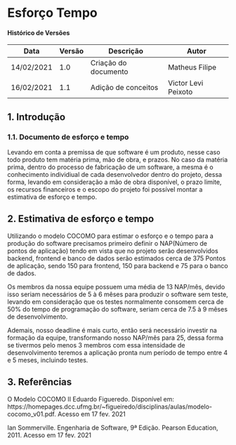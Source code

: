 # Esforço Tempo

#### Histórico de Versões

| Data | Versão | Descrição | Autor |
|------|--------|-----------|-------|
| 14/02/2021 | 1.0 | Criação do documento | Matheus Filipe |
| 16/02/2021 | 1.1 | Adição de conceitos | Victor Levi Peixoto |

## 1. Introdução 

### 1.1. Documento de esforço e tempo

Levando em conta a premissa de que software é um produto, nesse caso todo produto tem matéria prima, mão de obra, e prazos. No caso da matéria prima, dentro do processo de fabricação de um software, a mesma é o conhecimento individiual de cada desenvolvedor dentro do projeto, dessa forma, levando em consideração a mão de obra disponível, o prazo limite, os recursos financeiros e o escopo do projeto foi possível montar a estimativa de esforço e tempo.

## 2. Estimativa de esforço e tempo

Utilizando o modelo COCOMO para estimar o esforço e o tempo para a produção do software precisamos primeiro definir o NAP(Número de pontos de aplicação) tendo em vista que no projeto serão desenvolvidos backend, frontend e banco de dados serão estimados cerca de 375 Pontos de aplicação, sendo 150 para frontend, 150 para backend e 75 para o banco de dados.

Os membros da nossa equipe possuem uma média de 13 NAP/mês, devido isso seriam necessários de 5 à 6 mêses para produzir o software sem teste, levando em consideração que os testes normalmente consomem cerca de 50% do tempo de programação do software, seriam cerca de 7.5 à 9 mêses de desenvolvimento.

Ademais, nosso deadline é mais curto, então será necessário investir na formação da equipe, transformando nosso NAP/mês para 25, dessa forma se tivermos pelo menos 3 membros com essa intensidade de desenvolvimento teremos a aplicação pronta num período de tempo entre 4 e 5 meses, incluindo testes.

## 3. Referências

<p algin="justify"> O Modelo COCOMO II Eduardo Figueredo. Disponível em: https://homepages.dcc.ufmg.br/~figueiredo/disciplinas/aulas/modelo-cocomo_v01.pdf. Acesso em 17 fev. 2021</p>

<p aling="justify"> Ian Sommerville. Engenharia de Software, 9ª Edição. Pearson Education, 2011. Acesso em 17 fev. 2021</p>
